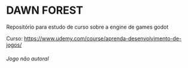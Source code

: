 # DAWN FOREST 

Repositório para estudo de curso sobre a engine de games godot

Curso: https://www.udemy.com/course/aprenda-desenvolvimento-de-jogos/

###### Jogo não autoral

